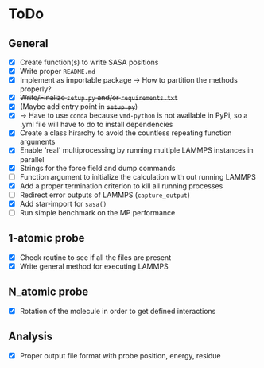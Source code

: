 # ToDo

## General

- [X] Create function(s) to write SASA positions
- [x] Write proper `README.md`
- [X] Implement as importable package -> How to partition the methods properly?
- [X] ~~Write/Finalize `setup.py` and/or `requirements.txt`~~
- [X] ~~(Maybe add entry point in `setup.py`)~~
- [X] -> Have to use `conda` because `vmd-python` is not available in PyPi, so a .yml file will have to do to install dependencies
- [X] Create a class hirarchy to avoid the countless repeating function arguments
- [X] Enable 'real' multiprocessing by running multiple LAMMPS instances in parallel
- [X] Strings for the force field and dump commands
- [ ] Function argument to initialize the calculation with out running LAMMPS
- [X] Add a proper termination criterion to kill all running processes
- [ ] Redirect error outputs of LAMMPS (`capture_output`)
- [X] Add star-import for `sasa()`
- [ ] Run simple benchmark on the MP performance

## 1-atomic probe

- [X] Check routine to see if all the files are present
- [X] Write general method for executing LAMMPS

## N_atomic probe

- [X] Rotation of the molecule in order to get defined interactions

## Analysis

- [X] Proper output file format with probe position, energy, residue

